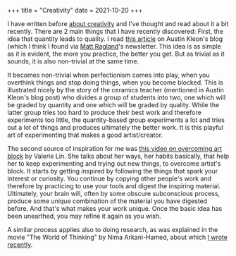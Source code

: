 +++
title = "Creativity"
date = 2021-10-20
+++

I have written before <a href="/blog/making-a-mess-is-part-of-being-creative/">about creativity</a> and I've thought and read about it a bit recently.
There are 2 main things that I have recently discovered:
First, the idea that quantity leads to quality. I read <a href="https://austinkleon.com/2020/12/10/quantity-leads-to-quality-the-origin-of-a-parable/">this article</a> on Austin Kleon's blog (which I think I found via <a href="http://mattragland.com/">Matt Ragland</a>'s newsletter.
This idea is as simple as it is evident, the more you practice, the better you get.
But as trivial as it sounds, it is also non-trivial at the same time.
<!-- more -->
It becomes non-trivial when perfectionism comes into play, when you overthink things and stop doing things, when you become blocked.
This is illustrated nicely by the story of the ceramics teacher (mentioned in Austin Kleon's blog post) who divides a group of students into two, one which will be graded by quantity and one which will be graded by quality.
While the latter group tries too hard to produce their best work and therefore experiments too little, the quantity-based group experiments a lot and tries out a lot of things and produces ultimately the better work.
It is  this playful art of experimenting that makes a good artist/creator.

The second source of inspiration for me was <a href="https://www.youtube.com/watch?v=jZ4tOL8FB_g">this video on overcoming art block</a> by Valerie Lin.
She talks about her ways, her habits basically, that help her to keep experimenting and trying out new things, to overcome artist's block.
It starts by getting inspired by following the things that spark your interest or curiosity.
You continue by copying other people's work and therefore by practicing to use your tools and digest the inspiring material.
Ultimately, your brain will, often by some obscure subconscious process, produce some unique combination of the material you have digested before.
And that's what makes your work unique.
Once the basic idea has been unearthed, you may refine it again as you wish.

A similar process applies also to doing research, as was explained in the movie "The World of Thinking" by Nima Arkani-Hamed, about which <a href="/blog/the-world-of-thinking/">I wrote recently</a>. 
